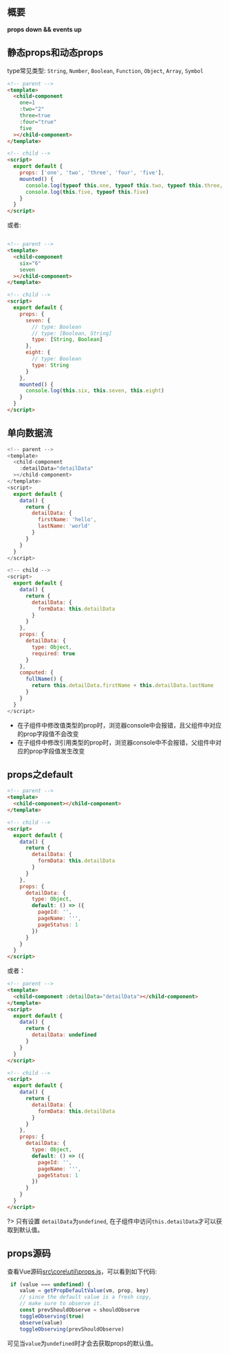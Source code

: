 ## 概要

**props down && events up**

## 静态props和动态props
type常见类型: `String`, `Number`, `Boolean`, `Function`, `Object`, `Array`, `Symbol`

```html
<!-- parent -->
<template>
  <child-component
    one=1
    :two="2"
    three=true
    :four="true"
    five
  ></child-component>
</template>

<!-- child -->
<script>
  export default {
    props: ['one', 'two', 'three', 'four', 'five'],
    mounted() {
      console.log(typeof this.one, typeof this.two, typeof this.three, typeof this.four)
      console.log(this.five, typeof this.five)
    }
  }
</script>
```

或者:

```html

<!-- parent -->
<template>
  <child-component
    six="6"
    seven
  ></child-component>
</template>

<!-- child -->
<script>
  export default {
    props: {
      seven: {
        // type: Boolean
        // type: [Boolean, String]
        type: [String, Boolean]
      },
      eight: {
        // type: Boolean
        type: String
      }
    },
    mounted() {
      console.log(this.six, this.seven, this.eight)
    }
  }
</script>
```

## 单向数据流

```javascript
<!-- parent -->
<template>
  <child-component
    :detailData="detailData"
  ></child-component>
</template>
<script>
  export default {
    data() {
      return {
        detailData: {
          firstName: 'hello',
          lastName: 'world'
        }
      }
    }
  }
</script>

<!-- child -->
<script>
  export default {
    data() {
      return {
        detailData: {
          formData: this.detailData
        }
      }
    },
    props: {
      detailData: {
        type: Object,
        required: true
      }
    },
    computed: {
      fullName() {
        return this.detailData.firstName + this.detailData.lastName
      }
    }
  }
</script>
```

- 在子组件中修改值类型的prop时，浏览器console中会报错，且父组件中对应的prop字段值不会改变
- 在子组件中修改引用类型的prop时，浏览器console中不会报错，父组件中对应的prop字段值发生改变

## props之default

```html
<!-- parent -->
<template>
  <child-component></child-component>
</template>

<!-- child -->
<script>
  export default {
    data() {
      return {
        detailData: {
          formData: this.detailData
        }
      }
    },
    props: {
      detailData: {
        type: Object,
        default: () => ({
          pageId: '',
          pageName: ''',
          pageStatus: 1
        })
      }
    }
  }
</script>
```

或者：

```html
<!-- parent -->
<template>
  <child-component :detailData="detailData"></child-component>
</template>
<script>
  export default {
    data() {
      return {
        detailData: undefined
      }
    }
  }
</script>

<!-- child -->
<script>
  export default {
    data() {
      return {
        detailData: {
          formData: this.detailData
        }
      }
    },
    props: {
      detailData: {
        type: Object,
        default: () => ({
          pageId: '',
          pageName: ''',
          pageStatus: 1
        })
      }
    }
  }
</script>
```

?> 只有设置 `detailData`为`undefined`, 在子组件中访问`this.detailData`才可以获取到默认值。

## props源码

查看Vue源码[src\core\util\props.js](https://github.com/vuejs/vue/blob/dev/src/core/util/props.js#L45)，可以看到如下代码:

```javascript
 if (value === undefined) {
    value = getPropDefaultValue(vm, prop, key)
    // since the default value is a fresh copy,
    // make sure to observe it.
    const prevShouldObserve = shouldObserve
    toggleObserving(true)
    observe(value)
    toggleObserving(prevShouldObserve)

```

可见当`value`为`undefined`时才会去获取props的默认值。
